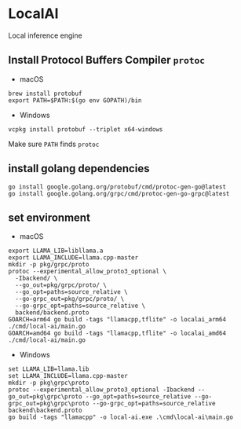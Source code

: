 # LocalAI
Local inference engine

## Install Protocol Buffers Compiler `protoc`

* macOS
 
```
brew install protobuf
export PATH=$PATH:$(go env GOPATH)/bin
```

* Windows

```
vcpkg install protobuf --triplet x64-windows
```

Make sure `PATH` finds `protoc`

## install golang dependencies

```
go install google.golang.org/protobuf/cmd/protoc-gen-go@latest
go install google.golang.org/grpc/cmd/protoc-gen-go-grpc@latest
```

## set environment

* macOS

```
export LLAMA_LIB=libllama.a
export LLAMA_INCLUDE=llama.cpp-master 
mkdir -p pkg/grpc/proto
protoc --experimental_allow_proto3_optional \
  -Ibackend/ \
  --go_out=pkg/grpc/proto/ \
  --go_opt=paths=source_relative \
  --go-grpc_out=pkg/grpc/proto/ \
  --go-grpc_opt=paths=source_relative \
  backend/backend.proto
GOARCH=arm64 go build -tags "llamacpp,tflite" -o localai_arm64 ./cmd/local-ai/main.go
GOARCH=amd64 go build -tags "llamacpp,tflite" -o localai_amd64 ./cmd/local-ai/main.go
```

* Windows

```
set LLAMA_LIB=llama.lib
set LLAMA_INCLUDE=llama.cpp-master
mkdir -p pkg\grpc\proto
protoc --experimental_allow_proto3_optional -Ibackend --go_out=pkg\grpc\proto --go_opt=paths=source_relative --go-grpc_out=pkg\grpc\proto --go-grpc_opt=paths=source_relative backend\backend.proto
go build -tags "llamacpp" -o local-ai.exe .\cmd\local-ai\main.go
```
